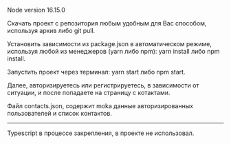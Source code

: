 Node version 16.15.0

Скачать проект с репозитория любым удобным для Вас способом, используя архив либо git pull.

Установить зависимости из package.json в автоматическом режиме, используя любой из менеджеров (yarn либо npm): yarn install либо npm install.

Запустить проект через терминал: yarn start либо npm start.

Далее, авторизируетесь или регистрируетесь, в зависимости от ситуации, и после попадаете на страницу с котактами.

Файл contacts.json, содержит moka данные авторизированных пользователей и список контактов.

---

Typescript в процессе закрепления, в проекте не использовал.
